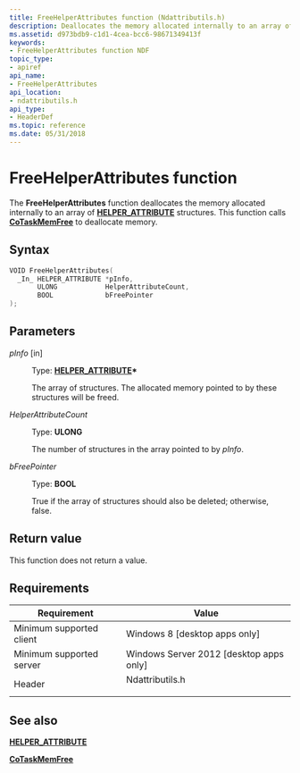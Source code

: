 ```yaml
---
title: FreeHelperAttributes function (Ndattributils.h)
description: Deallocates the memory allocated internally to an array of HELPER\_ATTRIBUTE structures.
ms.assetid: d973bdb9-c1d1-4cea-bcc6-98671349413f
keywords:
- FreeHelperAttributes function NDF
topic_type:
- apiref
api_name:
- FreeHelperAttributes
api_location:
- ndattributils.h
api_type:
- HeaderDef
ms.topic: reference
ms.date: 05/31/2018
---
```


# FreeHelperAttributes function

The **FreeHelperAttributes** function deallocates the memory allocated internally to an array of [**HELPER\_ATTRIBUTE**](/windows/win32/api/ndattrib/ns-ndattrib-helper_attribute) structures. This function calls [**CoTaskMemFree**](/windows/desktop/api/combaseapi/nf-combaseapi-cotaskmemfree) to deallocate memory.

## Syntax


```C++
VOID FreeHelperAttributes(
  _In_ HELPER_ATTRIBUTE *pInfo,
       ULONG            HelperAttributeCount,
       BOOL             bFreePointer
);
```



## Parameters

<dl> <dt>

*pInfo* \[in\]
</dt> <dd>

Type: **[**HELPER\_ATTRIBUTE**](/windows/win32/api/ndattrib/ns-ndattrib-helper_attribute)\***

The array of structures. The allocated memory pointed to by these structures will be freed.

</dd> <dt>

*HelperAttributeCount* 
</dt> <dd>

Type: **ULONG**

The number of structures in the array pointed to by *pInfo*.

</dd> <dt>

*bFreePointer* 
</dt> <dd>

Type: **BOOL**

True if the array of structures should also be deleted; otherwise, false.

</dd> </dl>

## Return value

This function does not return a value.

## Requirements



| Requirement | Value |
|-------------------------------------|--------------------------------------------------------------------------------------------|
| Minimum supported client<br/> | Windows 8 \[desktop apps only\]<br/>                                                 |
| Minimum supported server<br/> | Windows Server 2012 \[desktop apps only\]<br/>                                       |
| Header<br/>                   | <dl> <dt>Ndattributils.h</dt> </dl> |



## See also

<dl> <dt>

[**HELPER\_ATTRIBUTE**](/windows/win32/api/ndattrib/ns-ndattrib-helper_attribute)
</dt> <dt>

[**CoTaskMemFree**](/windows/desktop/api/combaseapi/nf-combaseapi-cotaskmemfree)
</dt> </dl>

 


